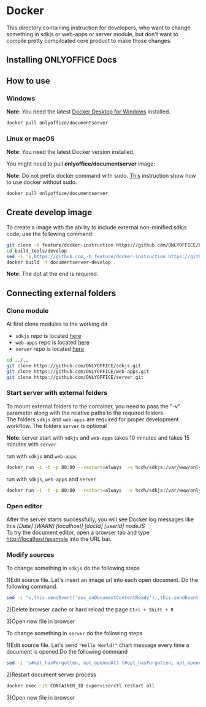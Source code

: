# Docker

This directory containing instruction for developers,
who want to change something in sdkjs or web-apps or server module,
but don't want to compile pretty compilcated core product to make those changes.

## Installing ONLYOFFICE Docs

## How to use

### Windows

**Note**: You need the latest
[Docker Desktop for Windows](https://docs.docker.com/desktop/install/windows-install/)
installed.

```bash
docker pull onlyoffice/documentserver
```

### Linux or macOS

**Note**: You need the latest Docker version installed.

You might need to pull **onlyoffice/documentserver** image:

**Note**: Do not prefix docker command with sudo.
[This](https://docs.docker.com/engine/install/linux-postinstall/#manage-docker-as-a-non-root-user)
instruction show how to use docker without sudo.

```bash
docker pull onlyoffice/documentserver
```

## Create develop image

To create a image with the ability to include external non-minified sdkjs code,
use the following command:

```bash
git clone -b feature/docker-instruction https://github.com/ONLYOFFICE/build_tools.git
cd build_tools/develop
sed -i 's,https://github.com,-b feature/docker-instruction https://github.com,' Dockerfile
docker build -t documentserver-develop .
```

**Note**: The dot at the end is required.

## Connecting external folders

### Clone module

At first clone modules to the working dir

* `sdkjs` repo is located [here](https://github.com/ONLYOFFICE/sdkjs/)
* `web-apps` repo is located [here](https://github.com/ONLYOFFICE/web-apps/)
* `server` repo is located [here](https://github.com/ONLYOFFICE/server/)

```bash
cd ../..
git clone https://github.com/ONLYOFFICE/sdkjs.git
git clone https://github.com/ONLYOFFICE/web-apps.git
git clone https://github.com/ONLYOFFICE/server.git
```

### Start server with external folders

To mount external folders to the container,
you need to pass the "-v" parameter
along with the relative paths to the required folders.  
The folders `sdkjs` and `web-apps` are required for proper development workflow.
The folders `server` is optional

**Note**: server start with `sdkjs` and `web-apps` takes 10 minutes
and takes 15 minutes with `server`

run with `sdkjs` and `web-apps`

```bash
docker run -i -t -p 80:80 --restart=always  -v %cd%/sdkjs:/var/www/onlyoffice/documentserver/sdkjs  -v %cd%/web-apps:/var/www/onlyoffice/documentserver/web-apps  documentserver-develop
```

run with `sdkjs`, `web-apps` and `server`

```bash
docker run -i -t -p 80:80 --restart=always  -v %cd%/sdkjs:/var/www/onlyoffice/documentserver/sdkjs  -v %cd%/web-apps:/var/www/onlyoffice/documentserver/web-apps  -v %cd%/server:/var/www/onlyoffice/documentserver/server  documentserver-develop
```

### Open editor

After the server starts successfully, you will see Docker log messages like this
*[Date] [WARN] [localhost] [docId] [userId] nodeJS*  
To try the document editor, open a browser tab and type
[http://localhost/example](http://localhost/example) into the URL bar.

### Modify sources

To change something in `sdkjs` do the following steps

1)Edit source file. Let's insert an image url into each open document.
Do the following command.

```bash
sed -i "s,this.sendEvent('asc_onDocumentContentReady');,this.sendEvent('asc_onDocumentContentReady');\nthis.AddImageUrl(['http://localhost/example/images/logo.png']);," sdkjs\common\apiBase.js
```

2)Delete browser cache or hard reload the page `Ctrl + Shift + R`

3)Open new file in browser

To change something in `server` do the following steps

1)Edit source file. Let's send `"Hello World!"`
chart message every time a document is opened.Do the following command

```bash
sed -i 's#opt_hasForgotten, opt_openedAt) {#opt_hasForgotten, opt_openedAt) {\nyield* onMessage(ctx, conn, {"message": "Hello World!"});#' server\DocService\sources\DocsCoServer.js
```

2)Restart document server process

```bash
docker exec -it CONTAINER_ID supervisorctl restart all
```

3)Open new file in browser

